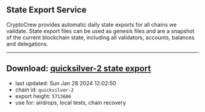 ## State Export Service
CryptoCrew provides automatic daily state exports for all chains we validate. State export files can be used as genesis files and are a snapshot of the current blockchain state, including all validators, accounts, balances and delegations.

---
**Download: [quicksilver-2 state export](https://dl.ccvalidators.com/SERVICE/quicksilver/quicksilver-2_export_5713606.json)**
---

- last updated: Sun Jan 28 2024 12:02:50
- chain id: `quicksilver-2`
- export height: `5713606`
- use for: airdrops, local tests, chain recovery
